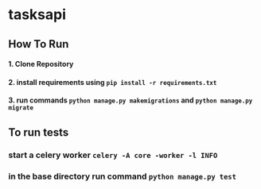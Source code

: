 # tasksapi
## How To Run
#### 1. Clone Repository
#### 2. install requirements using `pip install -r requirements.txt`
#### 3. run commands `python manage.py makemigrations` and `python manage.py migrate`
## To run tests
### start a celery worker `celery -A core -worker -l INFO`
### in the base directory run command `python manage.py test`
